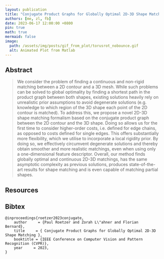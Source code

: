 ```yaml
---
layout: publication
title: "Conjugate Product Graphs for Globally Optimal 2D-3D Shape Matching"
authors: [me, zl, fb]
date: 2023-06-17 12:00:00 +0800
pin: true
math: true
mermaid: false
image:
  path: /assets/img/posts/gif_from_plot/torusrot_nobounce.gif
  alt: Animated Plot from Matlab
---
```


## Abstract

> We consider the problem of finding a continuous and non-rigid matching between a 2D contour and a 3D mesh. While such problems can be solved to global optimality by finding a shortest path in the product graph between both shapes, existing solutions heavily rely on unrealistic prior assumptions to avoid degenerate solutions (e.g. knowledge to which region of the 3D shape each point of the 2D contour is matched). To address this, we propose a novel 2D-3D shape matching formalism based on the conjugate product graph between the 2D contour and the 3D shape. Doing so allows us for the first time to consider higher-order costs, i.e. defined for edge chains, as opposed to costs defined for single edges. This offers substantially more flexibility, which we utilise to incorporate a local rigidity prior. By doing so, we effectively circumvent degenerate solutions and thereby obtain smoother and more realistic matchings, even when using only a one-dimensional feature descriptor. Overall, our method finds globally optimal and continuous 2D-3D matchings, has the same asymptotic complexity as previous solutions, produces state-of-the-art results for shape matching and is even capable of matching partial shapes.  

## Resources



## Bibtex

    @inproceedings{roetzer2023conjugate,
        author     = {Paul Roetzer and Zorah L\"ahner and Florian Bernard},
        title     = { Conjugate Product Graphs for Globally Optimal 2D-3D Shape Matching },
        booktitle = {IEEE Conference on Computer Vision and Pattern Recognition (CVPR)},
        year     = 2023,
    }
